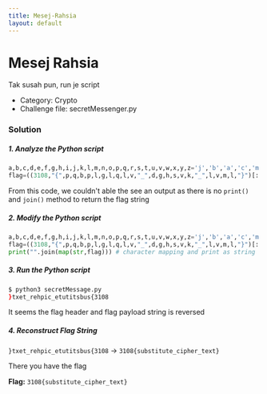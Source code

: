 ```yaml
---
title: Mesej-Rahsia
layout: default
---
```


# Mesej Rahsia
Tak susah pun, run je script

- Category: Crypto
- Challenge file: secretMessenger.py

### Solution

##### 1. Analyze the Python script
```py
a,b,c,d,e,f,g,h,i,j,k,l,m,n,o,p,q,r,s,t,u,v,w,x,y,z='j','b','a','c','m','n','i','p','o','q','r','t','x','z','v','s','u','y','h','g','d','e','f','k','l','w'
flag=((3108,"{",p,q,b,p,l,g,l,q,l,v,"_",d,g,h,s,v,k,"_",l,v,m,l,"}")[::-1])
```
From this code, we couldn't able the see an output as there is no `print()` and `join()` method to return the flag string

##### 2. Modify the Python script 
```py
a,b,c,d,e,f,g,h,i,j,k,l,m,n,o,p,q,r,s,t,u,v,w,x,y,z='j','b','a','c','m','n','i','p','o','q','r','t','x','z','v','s','u','y','h','g','d','e','f','k','l','w'
flag=((3108,"{",p,q,b,p,l,g,l,q,l,v,"_",d,g,h,s,v,k,"_",l,v,m,l,"}")[::-1])
print("".join(map(str,flag))) # character mapping and print as string
```

##### 3. Run the Python script
```sh
$ python3 secretMessage.py
}txet_rehpic_etutitsbus{3108
```
It seems the flag header and flag payload string is reversed

##### 4. Reconstruct Flag String
`}txet_rehpic_etutitsbus{3108` ->  `3108{substitute_cipher_text}` 

There you have the flag

**Flag:** `3108{substitute_cipher_text}`









